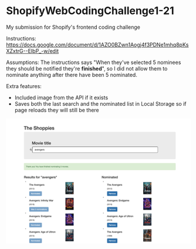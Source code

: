 # ShopifyWebCodingChallenge1-21

My submission for Shopify's frontend coding challenge

Instructions: https://docs.google.com/document/d/1AZO0BZwn1Aogj4f3PDNe1mhq8pKsXZxtrG--EIbP_-w/edit

Assumptions: The instructions says "When they've selected 5 nominees they should be notified they're **finished**", so I did not allow them to nominate anything after there have been 5 nominated.

Extra features:
- Included image from the API if it exists
- Saves both the last search and the nominated list in Local Storage so if page reloads they will still be there

![Screenshot](https://raw.githubusercontent.com/cindy-wang328/ShopifyWebCodingChallenge1-21/main/screenshot.png)
